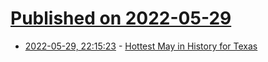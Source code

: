 # [Published on 2022-05-29](index.md)

* [2022-05-29, 22:15:23](https://news.ycombinator.com/item?id=31553409) - [Hottest May in History for Texas](https://cbsaustin.com/weather/weather-blog/our-hottest-may-in-history-gets-much-worse-next-week)
